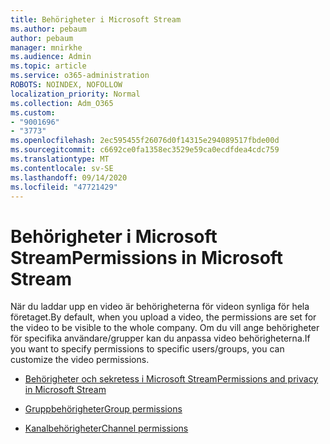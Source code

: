 ```yaml
---
title: Behörigheter i Microsoft Stream
ms.author: pebaum
author: pebaum
manager: mnirkhe
ms.audience: Admin
ms.topic: article
ms.service: o365-administration
ROBOTS: NOINDEX, NOFOLLOW
localization_priority: Normal
ms.collection: Adm_O365
ms.custom:
- "9001696"
- "3773"
ms.openlocfilehash: 2ec595455f26076d0f14315e294089517fbde00d
ms.sourcegitcommit: c6692ce0fa1358ec3529e59ca0ecdfdea4cdc759
ms.translationtype: MT
ms.contentlocale: sv-SE
ms.lasthandoff: 09/14/2020
ms.locfileid: "47721429"
---
```

# <a name="permissions-in-microsoft-stream"></a><span data-ttu-id="e833c-102">Behörigheter i Microsoft Stream</span><span class="sxs-lookup"><span data-stu-id="e833c-102">Permissions in Microsoft Stream</span></span>

<span data-ttu-id="e833c-103">När du laddar upp en video är behörigheterna för videon synliga för hela företaget.</span><span class="sxs-lookup"><span data-stu-id="e833c-103">By default, when you upload a video, the permissions are set for the video to be visible to the whole company.</span></span> <span data-ttu-id="e833c-104">Om du vill ange behörigheter för specifika användare/grupper kan du anpassa video behörigheterna.</span><span class="sxs-lookup"><span data-stu-id="e833c-104">If you want to specify permissions to specific users/groups, you can customize the video permissions.</span></span>

- [<span data-ttu-id="e833c-105">Behörigheter och sekretess i Microsoft Stream</span><span class="sxs-lookup"><span data-stu-id="e833c-105">Permissions and privacy in Microsoft Stream</span></span>](https://docs.microsoft.com/stream/portal-permissions)

- [<span data-ttu-id="e833c-106">Gruppbehörigheter</span><span class="sxs-lookup"><span data-stu-id="e833c-106">Group permissions</span></span>](https://docs.microsoft.com/stream/portal-permissions#group-permissions)

- [<span data-ttu-id="e833c-107">Kanalbehörigheter</span><span class="sxs-lookup"><span data-stu-id="e833c-107">Channel permissions</span></span>](https://docs.microsoft.com/stream/portal-permissions#channel-permissions)